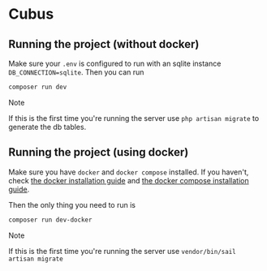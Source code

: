 # Cubus

## Running the project (without docker)
Make sure your `.env` is configured to run with an sqlite instance `DB_CONNECTION=sqlite`. Then you can run
```sh
composer run dev
```

> [!NOTE]
> If this is the first time you're running the server use `php artisan migrate` to generate the db tables.


## Running the project (using docker)
Make sure you have `docker` and `docker compose` installed. If you haven't, check [the docker installation guide](https://docs.docker.com/engine/install/#supported-platforms) and [the docker compose installation guide](https://docs.docker.com/compose/install/linux/).

Then the only thing you need to run is
```sh
composer run dev-docker
```

> [!NOTE]
> If this is the first time you're running the server use `vendor/bin/sail artisan migrate`

